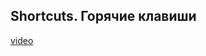 ## Shortcuts. Горячие клавиши

[video](https://player.softculture.cc/embed/online/ISB/ISB_1.18.12_L4-2_Shortcuts)